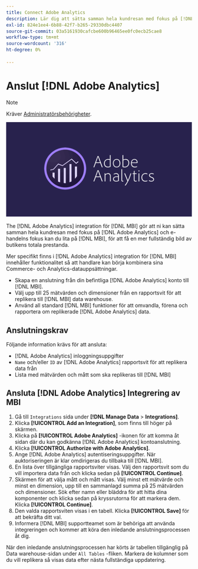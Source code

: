 ```yaml
---
title: Connect Adobe Analytics
description: Lär dig att sätta samman hela kundresan med fokus på [!DNL Adobe Analytics] och e-handelns fokus kan du lita på [!DNL MBI].
exl-id: 824e1ee4-6b88-42f7-b265-29330dbc4407
source-git-commit: 03a5161930cafcbe600b96465ee0fc0ecb25cae8
workflow-type: tm+mt
source-wordcount: '316'
ht-degree: 0%

---
```


# Anslut [!DNL Adobe Analytics]

>[!NOTE]
>
>Kräver [Administratörsbehörigheter](../../../administrator/user-management/user-management.md).

![](../../../assets/adobe-analytic-slogo.png)

The [!DNL Adobe Analytics] integration för [!DNL MBI] gör att ni kan sätta samman hela kundresan med fokus på [!DNL Adobe Analytics] och e-handelns fokus kan du lita på [!DNL MBI], för att få en mer fullständig bild av butikens totala prestanda.

Mer specifikt finns i [!DNL Adobe Analytics] integration för [!DNL MBI] innehåller funktionalitet så att handlare kan börja kombinera sina Commerce- och Analytics-datauppsättningar.
- Skapa en anslutning från din befintliga [!DNL Adobe Analytics] konto till [!DNL MBI].
- Välj upp till 25 mätvärden och dimensioner från en rapportsvit för att replikera till [!DNL MBI] data warehouse.
- Använd all standard [!DNL MBI] funktioner för att omvandla, förena och rapportera om replikerade [!DNL Adobe Analytics] data.

## Anslutningskrav

Följande information krävs för att ansluta:
- [!DNL Adobe Analytics] inloggningsuppgifter
- `Name` och/eller `ID` av [!DNL Adobe Analytics] rapportsvit för att replikera data från
- Lista med mätvärden och mått som ska replikeras till [!DNL MBI]

## Ansluta [!DNL Adobe Analytics] Integrering av MBI

1. Gå till `Integrations` sida under **[!DNL Manage Data** > **Integrations]**.
1. Klicka **[!UICONTROL Add an Integration]**, som finns till höger på skärmen.
1. Klicka på **[!UICONTROL Adobe Analytics]** -ikonen för att komma åt sidan där du kan godkänna [!DNL Adobe Analytics] kontoanslutning.
1. Klicka **[!UICONTROL Authorize with Adobe Analytics]**.
1. Ange [!DNL Adobe Analytics] autentiseringsuppgifter. När auktoriseringen är klar omdirigeras du tillbaka till [!DNL MBI].
1. En lista över tillgängliga rapportsviter visas. Välj den rapportsvit som du vill importera data från och klicka sedan på **[!UICONTROL Continue]**.
1. Skärmen för att välja mått och mått visas. Välj minst ett mätvärde och minst en dimension, upp till en sammanlagd summa på 25 mätvärden och dimensioner. Sök efter namn eller bläddra för att hitta dina komponenter och klicka sedan på kryssrutorna för att markera dem. Klicka **[!UICONTROL Continue]**.
1. Den valda rapportsviten visas i en tabell. Klicka **[!UICONTROL Save]** för att bekräfta ditt val.
1. Informera [!DNL MBI] supportteamet som är behöriga att använda integreringen och kommer att köra den inledande anslutningsprocessen åt dig.

När den inledande anslutningsprocessen har körts är tabellen tillgänglig på Data warehouse-sidan under `All Tables` -fliken. Markera de kolumner som du vill replikera så visas data efter nästa fullständiga uppdatering.
